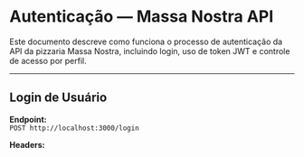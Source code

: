 # Autenticação — Massa Nostra API

Este documento descreve como funciona o processo de autenticação da API da pizzaria Massa Nostra, incluindo login, uso de token JWT e controle de acesso por perfil.

---

## Login de Usuário

**Endpoint:**  
`POST http://localhost:3000/login`

**Headers:**
